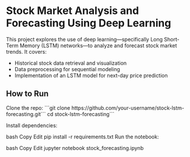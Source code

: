 <H1>Stock Market Analysis and Forecasting Using Deep Learning</H1>
This project explores the use of deep learning—specifically Long Short-Term Memory (LSTM) networks—to analyze and forecast stock market trends. It covers:

- Historical stock data retrieval and visualization
- Data preprocessing for sequential modeling
- Implementation of an LSTM model for next-day price prediction

<H2>How to Run</H2>
Clone the repo:
```git clone https://github.com/your-username/stock-lstm-forecasting.git```
cd stock-lstm-forecasting```

Install dependencies:

bash
Copy
Edit
pip install -r requirements.txt
Run the notebook:

bash
Copy
Edit
jupyter notebook stock_forecasting.ipynb
